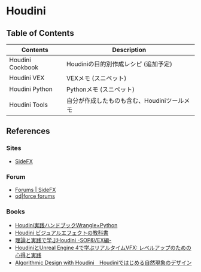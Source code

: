 # Houdini

## Table of Contents

Contents          | Description
----------------- | ----------------------------------------
Houdini Cookbook  | Houdiniの目的別作成レシピ (追加予定)
Houdini VEX       | VEXメモ (スニペット)
Houdini Python    | Pythonメモ (スニペット)
Houdini Tools     | 自分が作成したものも含む、Houdiniツールメモ

## References

### Sites

- [SideFX](https://www.sidefx.com)

### Forum

- [Forums | SideFX](https://www.sidefx.com/forum/)
- [od|force forums](https://forums.odforce.net)

### Books

- [Houdini実践ハンドブックWrangle×Python](https://amzn.to/3k1nDGD)
- [Houdini ビジュアルエフェクトの教科書](https://amzn.to/3fkn6fe)
- [理論と実践で学ぶHoudini -SOP&VEX編-](https://amzn.to/33hPpsy)
- [HoudiniとUnreal Engine 4で学ぶリアルタイムVFX: レベルアップのための心得と実践](https://amzn.to/3k1z01m)
- [Algorithmic Design with Houdini　Houdiniではじめる自然現象のデザイン](https://amzn.to/31c7KEV)